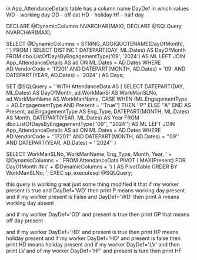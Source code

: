 in App_AttendanceDetails table has a column name DayDef in which values 
WD - working day
OD - off dat
HD - holiday
Hf - half day

 DECLARE @DynamicColumns NVARCHAR(MAX); DECLARE @SQLQuery NVARCHAR(MAX);

 SELECT @DynamicColumns = STRING_AGG(QUOTENAME(DayOfMonth), ',') 
 FROM ( SELECT DISTINCT DATEPART(DAY, ML.Dates) AS DayOfMonth FROM dbo.ListOfDaysByEngagementType('09', '2024') AS ML LEFT JOIN 
 App_AttendanceDetails AS ad ON ML.Dates = AD.Dates WHERE AD.VendorCode = '17201' AND DATEPART(MONTH, AD.Dates) = '09' AND DATEPART(YEAR, AD.Dates) = '2024' 
 ) AS Days;

 SET @SQLQuery = ' WITH AttendanceData AS ( SELECT DATEPART(DAY, ML.Dates) AS DayOfMonth, ad.WorkManSl AS WorkManSLNo, ad.WorkManName AS WorkManName,
 CASE WHEN (ML.EngagementType = AD.EngagementType AND Present = ''True'') THEN ''P'' ELSE ''A'' END AS Present, ad.EngagementType AS Eng_Type, DATEPART(MONTH, ML.Dates) AS Month,
 DATEPART(YEAR, ML.Dates) AS Year FROM dbo.ListOfDaysByEngagementType(''09'', ''2024'') AS ML LEFT JOIN App_AttendanceDetails AS ad ON ML.Dates = AD.Dates
 WHERE AD.VendorCode = ''17201'' AND DATEPART(MONTH, AD.Dates) = ''09'' AND DATEPART(YEAR, AD.Dates) = ''2024''  )

SELECT WorkManSLNo, WorkManName, Eng_Type, Month, Year, ' + @DynamicColumns + ' FROM AttendanceData PIVOT ( MAX(Present) FOR DayOfMonth IN (' + @DynamicColumns + ') )
AS PivotTable ORDER BY WorkManSLNo; ';
 EXEC sp_executesql @SQLQuery;

this query is working great just some thing
 modified it that 
 if my worker present is true and DayDef='WD' then print P means working day present
 and if my worker present is False and DayDef='WD' then print A means working day absent

and if my worker DayDef='OD' and present is true then print OP that means off day present

and if my worker DayDef='HD' and present is true  then print HP means holiday present
and if my worker DayDef='HD' and present is false  then print HD means holiday present
and if my worker DayDef='LV' and  then print LV
and of my worker DayDef='HF' and present is ture then print HF


